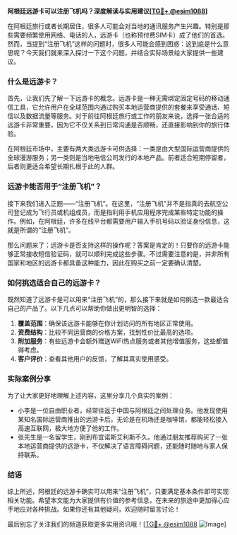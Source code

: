 **阿根廷远游卡可以注册飞机吗？深度解读与实用建议[[TG💪+ @esim1088](https://t.me/s/esim1088)]**

在阿根廷旅行或者长期居住，很多人可能会对当地的通讯服务产生兴趣。特别是那些需要频繁使用网络、电话的人，远游卡（也称预付费SIM卡）成了他们的首选。然而，当提到“注册飞机”这样的问题时，很多人可能会感到困惑：这到底是什么意思呢？今天我们就来深入探讨一下这个问题，并结合实际场景给大家提供一些建议。

### 什么是远游卡？

首先，让我们先了解一下远游卡的概念。远游卡是一种无需绑定固定号码的移动通信工具，它允许用户在全球范围内通过购买本地运营商提供的套餐来享受通话、短信以及数据流量等服务。对于前往阿根廷旅行或工作的朋友来说，选择一张合适的远游卡非常重要，因为它不仅关系到日常沟通是否顺畅，还直接影响到你的旅行体验。

在阿根廷市场中，主要有两大类远游卡可供选择：一类是由大型国际运营商提供的全球漫游服务；另一类则是当地电信公司发行的本地产品。前者适合短期停留者，后者则更适合希望长期扎根于此的人群。

### 远游卡能否用于“注册飞机”？

接下来我们进入正题——“注册飞机”。在这里，“注册飞机”并不是指真的去航空公司登记成为飞行员或机组成员，而是指利用手机应用程序完成某些特定功能的操作。例如，在阿根廷，许多在线平台都需要用户输入手机号码以验证身份信息，这就是所谓的“注册飞机”。

那么问题来了：远游卡是否支持这样的操作呢？答案是肯定的！只要你的远游卡能够正常接收短信验证码，就可以顺利完成这些步骤。不过需要注意的是，并非所有国家和地区的远游卡都具备这种能力，因此在购买之前一定要确认清楚。

### 如何挑选适合自己的远游卡？

既然知道了远游卡是可以用来“注册飞机”的，那么接下来就是如何挑选一款最适合自己的产品了。以下几点可以帮助你做出更明智的选择：

1. **覆盖范围**：确保该远游卡能够在你计划访问的所有地区正常使用。
2. **资费结构**：比较不同运营商的价格方案，找到性价比最高的选项。
3. **附加服务**：有些远游卡会额外赠送WiFi热点服务或者其他增值服务，这些都值得考虑。
4. **客户评价**：查看其他用户的反馈，了解其真实使用感受。

### 实际案例分享

为了让大家更好地理解上述内容，这里分享几个真实的案例：

- 小李是一位自由职业者，经常往返于中国与阿根廷之间处理业务。他发现使用某知名国际运营商推出的远游卡后，无论是在机场还是咖啡馆，都能轻松接入高速互联网，极大地方便了他的工作。
- 张先生是一名留学生，刚到布宜诺斯艾利斯不久。他通过朋友推荐购买了一张本地运营商提供的远游卡，不仅解决了语言障碍问题，还能随时随地与家人保持联系。

### 结语

综上所述，阿根廷的远游卡确实可以用来“注册飞机”，只要满足基本条件即可实现相关功能。希望本文能为大家提供有价值的参考信息，在未来的旅途中更加得心应手地应对各种挑战。如果你还有其他疑问，欢迎随时留言讨论！

最后别忘了关注我们的频道获取更多实用资讯哦！[[TG💪+ @esim1088](https://t.me/s/esim1088) ![Image](https://i.postimg.cc/4NQfJmqS/Snipaste-2025-05-13-00-14-12.png)]